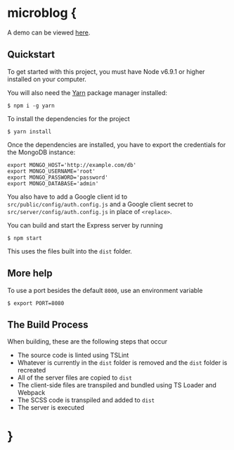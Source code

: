 # microblog {

A demo can be viewed [here](https://github.com/zackharley/microblog).

## Quickstart

To get started with this project, you must have Node v6.9.1 or higher installed on your computer.

You will also need the [Yarn](https://yarnpkg.com/) package manager installed:

```
$ npm i -g yarn
```

To install the dependencies for the project

```
$ yarn install
```


Once the dependencies are installed, you have to export the credentials for the MongoDB instance:
```
export MONGO_HOST='http://example.com/db'
export MONGO_USERNAME='root'
export MONGO_PASSWORD='password'
export MONGO_DATABASE='admin'
```

You also have to add a Google client id to `src/public/config/auth.config.js` and a Google client secret to `src/server/config/auth.config.js` in place of `<replace>`.

You can build and start the Express server by running

```
$ npm start
```

This uses the files built into the `dist` folder.

## More help

To use a port besides the default `8000`, use an environment variable

```
$ export PORT=8080
```

## The Build Process

When building, these are the following steps that occur
- The source code is linted using TSLint
- Whatever is currently in the `dist` folder is removed and the `dist` folder is recreated
- All of the server files are copied to `dist`
- The client-side files are transpiled and bundled using TS Loader and Webpack
- The SCSS code is transpiled and added to `dist`
- The server is executed

# }
